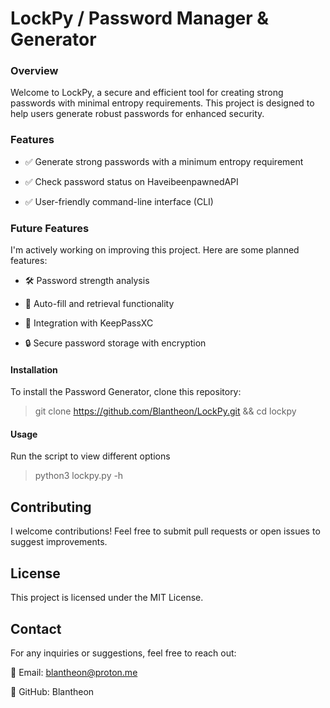 # LockPy / Password Manager & Generator

### Overview

Welcome to LockPy, a secure and efficient tool for creating strong passwords with minimal entropy requirements. This project is designed to help users generate robust passwords for enhanced security.

### Features

- ✅ Generate strong passwords with a minimum entropy requirement

- ✅ Check password status on HaveibeenpawnedAPI

- ✅ User-friendly command-line interface (CLI)

### Future Features

I'm actively working on improving this project. Here are some planned features:

- 🛠️ Password strength analysis

- 🔄 Auto-fill and retrieval functionality

- 🔑 Integration with KeepPassXC

- 🔒 Secure password storage with encryption

#### Installation

To install the Password Generator, clone this repository:

> git clone https://github.com/Blantheon/LockPy.git && cd lockpy

#### Usage

Run the script to view different options

> python3 lockpy.py -h

## Contributing

I welcome contributions! Feel free to submit pull requests or open issues to suggest improvements.

## License

This project is licensed under the MIT License.

## Contact

For any inquiries or suggestions, feel free to reach out:

📧 Email: blantheon@proton.me

🐙 GitHub: Blantheon
